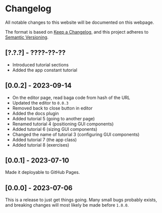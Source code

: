 # Changelog
All notable changes to this website will be documented on this webpage.

The format is based on [Keep a Changelog](https://keepachangelog.com/en/1.1.0/), and this project adheres to [Semantic Versioning](https://semver.org/spec/v2.0.0.html).

## [?.?.?] - ????-??-??
* Introduced tutorial sections
* Added the app constant tutorial

## [0.0.2] - 2023-09-14
* On the editor page, read baga code from hash of the URL
* Updated the editor to `0.0.3`
* Removed back to close button in editor
* Added the docs plugin
* Added tutorial 5 (going to another page)
* Renamed tutorial 4 (positioning GUI components)
* Added tutorial 6 (sizing GUI components)
* Changed the name of tutorial 3 (configuring GUI components)
* Added tutorial 7 (the app class)
* Added tutorial 8 (exercises)

## [0.0.1] - 2023-07-10
Made it deployable to GitHub Pages.

## [0.0.0] - 2023-07-06
This is a release to just get things going. Many small bugs probably exists, and breaking changes will most likely be made before `1.0.0`.